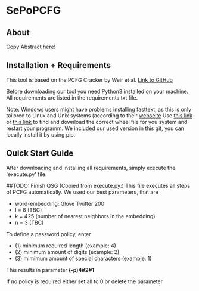 # SePoPCFG
## About
Copy Abstract here!

## Installation + Requirements
This tool is based on the PCFG Cracker by Weir et al. [Link to GitHub](https://github.com/lakiw/pcfg_cracker)

Before downloading our tool you need Python3 installed on your machine.
All requirements are listed in the requirements.txt file.

Note: Windows users might have problems installing fasttext, as this is only tailored to Linux and Unix systems (according to their [webseite](https://fasttext.cc/docs/en/support.html)
Use [this link](https://www.lfd.uci.edu/~gohlke/pythonlibs/#fasttext) or [this link](https://pypi.tuna.tsinghua.edu.cn/simple/gensim/) to find and download the correct wheel file for you system and restart your programm.
We included our used version in this git, you can locally install it by using pip.

## Quick Start Guide
After downloading and installing all requirements, simply execute the 'execute.py' file.

##TODO: Finish QSG (Copied from execute.py:)
This file executes all steps of PCFG automatically.
We used our best parameters, that are
* word-embedding: Glove Twitter 200
* l = 8 (TBC)
* k = 425 (number of nearest neighbors in the embedding)
* n = 3 (TBC)

To define a password policy, enter
* (1) minimum required length (example: 4)
* (2) minimum amount of digits (example: 2)
* (3) mimimum amount of special characters (example: 1)

This results in parameter **(-p)4#2#1**

If no policy is required either set all to 0 or delete the parameter
